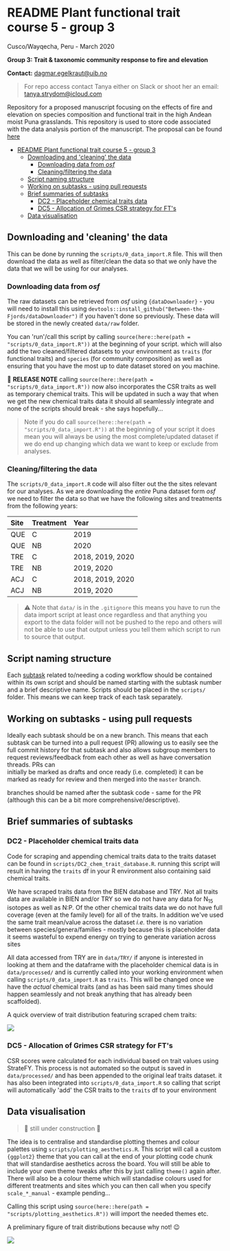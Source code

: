 # README Plant functional trait course 5 - group 3

Cusco/Wayqecha, Peru - March 2020

**Group 3: Trait & taxonomic community response to fire and elevation**

**Contact:** dagmar.egelkraut@uib.no

> For repo access contact Tanya either on Slack or shoot her an
> email: tanya.strydom@icloud.com

Repository for a proposed manuscript focusing on the effects of fire and
elevation on species composition and functional trait in the high
Andean moist Puna grasslands. This repository is used to store code
associated with the data analysis portion of the manuscript. The
proposal can be found [here](https://docs.google.com/document/d/1CN_nDSyvQGwecFTCOalYo6LrnpownpS0l16awSFydFE/edit?usp=sharing)

- [README Plant functional trait course 5 - group 3](#readme-plant-functional-trait-course-5---group-3)
  - [Downloading and 'cleaning' the data](#downloading-and-cleaning-the-data)
    - [Downloading data from _osf_](#downloading-data-from-osf)
    - [Cleaning/filtering the data](#cleaningfiltering-the-data)
  - [Script naming structure](#script-naming-structure)
  - [Working on subtasks - using pull requests](#working-on-subtasks---using-pull-requests)
  - [Brief summaries of subtasks](#brief-summaries-of-subtasks)
    - [DC2 - Placeholder chemical traits data](#dc2---placeholder-chemical-traits-data)
    - [DC5 - Allocation of Grimes CSR strategy for FT's](#dc5---allocation-of-grimes-csr-strategy-for-fts)
  - [Data visualisation](#data-visualisation)

## Downloading and 'cleaning' the data

This can be done by running the `scripts/0_data_import.R` file. This will then
download the data as well as filter/clean the data so that we only have the data
that we will be using for our analyses.

### Downloading data from _osf_

The raw datasets can be retrieved from _osf_ using `{dataDownloader}` -
you will need to install this using `devtools::install_github("Between-the-Fjords/dataDownloader")`
if you haven't done so previously. These data will be stored in the
newly created `data/raw` folder.

You can 'run'/call this script by calling
`source(here::here(path = "scripts/0_data_import.R"))` at the
beginning of your script. which will also add the two cleaned/filtered
datasets to your environment as `traits` (for functional traits) and
`species` (for community composition) as well as ensuring that you have
the most up to date dataset stored on you machine.

:rocket: **RELEASE NOTE** calling
`source(here::here(path = "scripts/0_data_import.R"))` now also incorporates
the CSR traits as well as temporary chemical traits. This will be updated in
such a way that when we get the new chemical traits data it should all
seamlessly integrate and none of the scripts should break - she says 
hopefully...

> Note if you do call `source(here::here(path = "scripts/0_data_import.R"))`
> at the beginning of your script it does mean you will always be using the
> most complete/updated dataset if we do end up changing which data we want
> to keep or exclude from analyses.

### Cleaning/filtering the data

The `scripts/0_data_import.R` code will also filter out the the sites
relevant for our analyses. As we are downloading the _entire_ Puna
dataset form _osf_ we need to filter the data so that we have the following
sites and treatments from the following years:

| Site | Treatment | Year             |
| :----| :-------- | :--------------- |
| QUE  | C         | 2019             |
| QUE  | NB        | 2020             |
| TRE  | C         | 2018, 2019, 2020 |
| TRE  | NB        | 2019, 2020       |
| ACJ  | C         | 2018, 2019, 2020 |
| ACJ  | NB        | 2019, 2020       |


> ⚠️ Note that `data/` is in the `.gitignore` this means you have to run
> the data import script at least once regardless and that anything you
> export to the data folder will not be pushed to the repo and others
> will not be able to use that output unless you tell them which script
> to run to source that output.

## Script naming structure

Each [subtask](https://docs.google.com/spreadsheets/d/1G2w4rHiUkQ1iI5b7U_5dhyf1U87eOyaMcTBNFT4uq3w)
related to/needing a
coding workflow should be contained within its own script and should be
named starting with the subtask number and a brief descriptive name.
Scripts should be placed in the `scripts/` folder. This means we can
keep track of each task separately.

## Working on subtasks - using pull requests

Ideally each subtask should be on a new branch. This means that each subtask
can be turned into a pull request (PR) allowing us to easily see the full
commit history for that subtask and also allows subgroup members to request
reviews/feedback from each other as well as have conversation threads. PRs can  
initially be marked as drafts and once ready (i.e. completed) it can be
marked as ready for review and then merged into the `master` branch.

branches should be named after the subtask code - same for the PR (although this
can be a bit more comprehensive/descriptive).
## Brief summaries of subtasks

### DC2 - Placeholder chemical traits data

Code for scraping and appending chemical traits data to the traits dataset can
be found in `scripts/DC2_chem_trait_database.R`. running this script will result
in having the `traits` df in your R environment also containing said chemical
traits.

We have scraped traits data from the BIEN database and TRY. Not all traits
data are available in BIEN and/or TRY so we do not have any data for N<sub>15</sub>
isotopes as well as N:P. Of the other chemical traits data we do not have full coverage
(even at the family level) for all of the traits. In addition we've used the
same trait mean/value across the dataset _i.e._ there is no variation between
species/genera/families - mostly because this is placeholder data it seems
wasteful to expend energy on trying to generate variation across sites

All data accessed from TRY are in `data/TRY/` if anyone is interested in looking 
at them and the dataframe with the placeholder chemical data is in `data/processed/` 
and is currently called into your working environment when calling `scripts/0_data_import.R` as `traits`. This will be changed once we have the _actual_ 
chemical traits (and as has been said many times should happen seamlessly and 
not break anything that has already been scaffolded).

A quick overview of trait distribution featuring scraped chem traits:

![](https://github.com/TanyaS08/PFTC5_Gr3/blob/DC.2_chemtraits/output/traits_density_plots_w_chem.png?raw=true)

### DC5 - Allocation of Grimes CSR strategy for FT's

CSR scores were calculated for each individual based on trait values 
using StrateFY. This process
is not automated so the output is saved in `data/processed/` and has been appended
to the original leaf traits dataset. it has also been integrated into
`scripts/0_data_import.R` so calling that script will automatically 'add' the CSR
traits to the `traits` df to your environment

## Data visualisation

> :construction: still under construction :construction:

The idea is to centralise and standardise plotting themes and colour
palettes using `scripts/plotting_aesthetics.R`. This script will call a
custom `{ggplot2}` theme that you can call at the end of your plotting
code chunk that will standardise aesthetics across the board. You will
still be able to include your own theme tweaks after this by just
calling `theme()` again after. There will also be a colour theme which
will standadise colours used for different treatments and sites which
you can then call when you specify `scale_*_manual` - example pending...

Calling this script using `source(here::here(path = "scripts/plotting_aesthetics.R"))`
will import the needed themes etc.

A preliminary figure of trait distributions because why not! :wink:

![](https://github.com/TanyaS08/PFTC5_Gr3/blob/master/output/traits_density_plots.png?raw=true)
